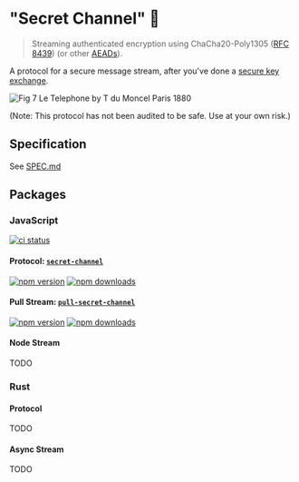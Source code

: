# "Secret Channel" 🤫

> Streaming authenticated encryption using ChaCha20-Poly1305 ([RFC 8439](https://datatracker.ietf.org/doc/html/rfc8439)) (or other [AEADs](https://libsodium.gitbook.io/doc/secret-key_cryptography/aead)).

A protocol for a secure message stream, after you've done a [secure key exchange](https://github.com/ahdinosaur/secret-handshake).

![Fig 7 Le Telephone by T du Moncel Paris 1880](./tin-can-telephone.jpg)

(Note: This protocol has not been audited to be safe. Use at your own risk.)

## Specification

See [SPEC.md](./SPEC.md)

## Packages

### JavaScript

[![ci status](https://img.shields.io/github/actions/workflow/status/ahdinosaur/secret-channel/node.js.yml?style=flat-square)](https://github.com/ahdinosaur/secret-channel/actions/workflows/node.js.yml?query=branch%3Amain)

#### Protocol: [`secret-channel`](./js/secret-channel)

[![npm version](https://img.shields.io/npm/v/secret-channel.svg?style=flat-square)](https://www.npmjs.com/package/secret-channel) [![npm downloads](https://img.shields.io/npm/dt/secret-channel?style=flat-square)](https://www.npmjs.com/package/secret-channel)

#### Pull Stream: [`pull-secret-channel`](./js/pull-secret-channel)

[![npm version](https://img.shields.io/npm/v/pull-secret-channel.svg?style=flat-square)](https://www.npmjs.com/package/pull-secret-channel) [![npm downloads](https://img.shields.io/npm/dt/pull-secret-channel?style=flat-square)](https://www.npmjs.com/package/pull-secret-channel)

#### Node Stream

TODO

### Rust

#### Protocol

TODO

#### Async Stream

TODO
